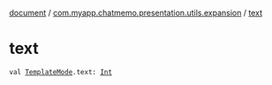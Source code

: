 [document](../index.md) / [com.myapp.chatmemo.presentation.utils.expansion](index.md) / [text](./text.md)

# text

`val `[`TemplateMode`](../com.myapp.chatmemo.domain.model.value/-template-mode/index.md)`.text: `[`Int`](https://kotlinlang.org/api/latest/jvm/stdlib/kotlin/-int/index.html)